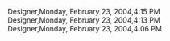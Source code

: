 ﻿Designer,Monday, February 23, 2004,4:15 PM  Designer,Monday, February 23, 2004,4:13 PM  Designer,Monday, February 23, 2004,4:06 PM